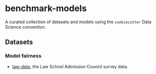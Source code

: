 # benchmark-models

A curated collection of datasets and models using the `cookiecutter` Data Science convention.

## Datasets

### Model fairness

- [law-data](./law-data), the Law School Admission Council survey data.